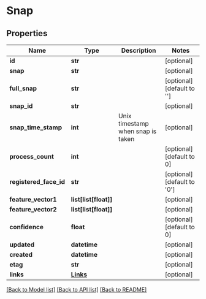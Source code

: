 # Snap

## Properties
Name | Type | Description | Notes
------------ | ------------- | ------------- | -------------
**id** | **str** |  | [optional] 
**snap** | **str** |  | [optional] 
**full_snap** | **str** |  | [optional] [default to '']
**snap_id** | **str** |  | [optional] 
**snap_time_stamp** | **int** | Unix timestamp when snap is taken | [optional] 
**process_count** | **int** |  | [optional] [default to 0]
**registered_face_id** | **str** |  | [optional] [default to '0']
**feature_vector1** | **list[list[float]]** |  | [optional] 
**feature_vector2** | **list[list[float]]** |  | [optional] 
**confidence** | **float** |  | [optional] [default to 0]
**updated** | **datetime** |  | [optional] 
**created** | **datetime** |  | [optional] 
**etag** | **str** |  | [optional] 
**links** | [**Links**](Links.md) |  | [optional] 

[[Back to Model list]](../README.md#documentation-for-models) [[Back to API list]](../README.md#documentation-for-api-endpoints) [[Back to README]](../README.md)

